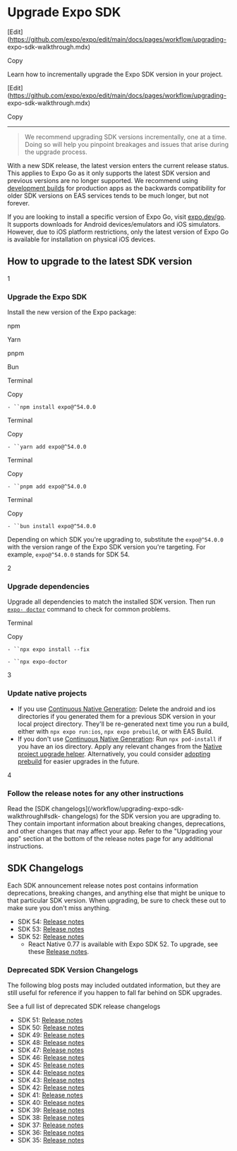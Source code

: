 # Upgrade Expo SDK

[Edit](https://github.com/expo/expo/edit/main/docs/pages/workflow/upgrading-
expo-sdk-walkthrough.mdx)

Copy

Learn how to incrementally upgrade the Expo SDK version in your project.

[Edit](https://github.com/expo/expo/edit/main/docs/pages/workflow/upgrading-
expo-sdk-walkthrough.mdx)

Copy

* * *

> We recommend upgrading SDK versions incrementally, one at a time. Doing so
> will help you pinpoint breakages and issues that arise during the upgrade
> process.

With a new SDK release, the latest version enters the current release status.
This applies to Expo Go as it only supports the latest SDK version and
previous versions are no longer supported. We recommend using [development
builds](/develop/development-builds/introduction) for production apps as the
backwards compatibility for older SDK versions on EAS services tends to be
much longer, but not forever.

If you are looking to install a specific version of Expo Go, visit
[expo.dev/go](https://expo.dev/go). It supports downloads for Android
devices/emulators and iOS simulators. However, due to iOS platform
restrictions, only the latest version of Expo Go is available for installation
on physical iOS devices.

## How to upgrade to the latest SDK version

1

### Upgrade the Expo SDK

Install the new version of the Expo package:

npm

Yarn

pnpm

Bun

Terminal

Copy

`- ``npm install expo@^54.0.0`

Terminal

Copy

`- ``yarn add expo@^54.0.0`

Terminal

Copy

`- ``pnpm add expo@^54.0.0`

Terminal

Copy

`- ``bun install expo@^54.0.0`

Depending on which SDK you're upgrading to, substitute the `expo@^54.0.0` with
the version range of the Expo SDK version you're targeting. For example,
`expo@^54.0.0` stands for SDK 54.

2

### Upgrade dependencies

Upgrade all dependencies to match the installed SDK version. Then run [`expo-
doctor`](/develop/tools#expo-doctor) command to check for common problems.

Terminal

Copy

`- ``npx expo install --fix`

  

`- ``npx expo-doctor`

3

### Update native projects

  * If you use [Continuous Native Generation](/workflow/continuous-native-generation): Delete the android and ios directories if you generated them for a previous SDK version in your local project directory. They'll be re-generated next time you run a build, either with `npx expo run:ios`, `npx expo prebuild`, or with EAS Build.
  * If you don't use [Continuous Native Generation](/workflow/continuous-native-generation): Run `npx pod-install` if you have an ios directory. Apply any relevant changes from the [Native project upgrade helper](/bare/upgrade). Alternatively, you could consider [adopting prebuild](/guides/adopting-prebuild) for easier upgrades in the future.

4

### Follow the release notes for any other instructions

Read the [SDK changelogs](/workflow/upgrading-expo-sdk-walkthrough#sdk-
changelogs) for the SDK version you are upgrading to. They contain important
information about breaking changes, deprecations, and other changes that may
affect your app. Refer to the "Upgrading your app" section at the bottom of
the release notes page for any additional instructions.

## SDK Changelogs

Each SDK announcement release notes post contains information deprecations,
breaking changes, and anything else that might be unique to that particular
SDK version. When upgrading, be sure to check these out to make sure you don't
miss anything.

  * SDK 54: [Release notes](https://expo.dev/changelog/sdk-54)
  * SDK 53: [Release notes](https://expo.dev/changelog/sdk-53)
  * SDK 52: [Release notes](https://expo.dev/changelog/2024-11-12-sdk-52)
    * React Native 0.77 is available with Expo SDK 52. To upgrade, see these [Release notes](https://expo.dev/changelog/2025/01-21-react-native-0.77).

### Deprecated SDK Version Changelogs

The following blog posts may included outdated information, but they are still
useful for reference if you happen to fall far behind on SDK upgrades.

See a full list of deprecated SDK release changelogs

  * SDK 51: [Release notes](https://expo.dev/changelog/2024-05-07-sdk-51)
  * SDK 50: [Release notes](https://expo.dev/changelog/2024-01-18-sdk-50)
  * SDK 49: [Release notes](https://blog.expo.dev/expo-sdk-49-c6d398cdf740)
  * SDK 48: [Release notes](https://blog.expo.dev/expo-sdk-48-ccb8302e231)
  * SDK 47: [Release notes](https://blog.expo.dev/expo-sdk-47-a0f6f5c038af)
  * SDK 46: [Release notes](https://blog.expo.dev/expo-sdk-46-c2a1655f63f7)
  * SDK 45: [Release notes](https://blog.expo.dev/expo-sdk-45-f4e332954a68)
  * SDK 44: [Release notes](https://blog.expo.dev/expo-sdk-44-4c4b8306584a)
  * SDK 43: [Release notes](https://blog.expo.dev/expo-sdk-43-aa9b3c7d5541)
  * SDK 42: [Release notes](https://blog.expo.dev/expo-sdk-42-579aee2348b6)
  * SDK 41: [Release notes](https://blog.expo.dev/expo-sdk-41-12cc5232f2ef)
  * SDK 40: [Release notes](https://dev.to/expo/expo-sdk-40-is-now-available-1in0)
  * SDK 39: [Release notes](https://dev.to/expo/expo-sdk-39-is-now-available-1lm8)
  * SDK 38: [Release notes](https://dev.to/expo/expo-sdk-38-is-now-available-5aa0)
  * SDK 37: [Release notes](https://dev.to/expo/expo-sdk-37-is-now-available-69g)
  * SDK 36: [Release notes](https://blog.expo.dev/expo-sdk-36-is-now-available-b91897b437fe)
  * SDK 35: [Release notes](https://blog.expo.dev/expo-sdk-35-is-now-available-beee0dfafbf4)


